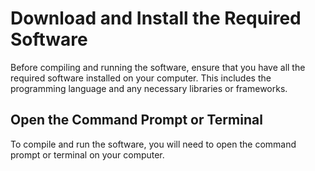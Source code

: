 
# Download and Install the Required Software
Before compiling and running the software, ensure that you have all the required software installed on your computer. This includes the programming language and any necessary libraries or frameworks.

## Open the Command Prompt or Terminal
To compile and run the software, you will need to open the command prompt or terminal on your computer.

